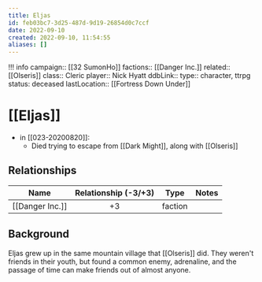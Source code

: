 ```yaml
---
title: Eljas
id: feb03bc7-3d25-487d-9d19-26854d0c7ccf
date: 2022-09-10
created: 2022-09-10, 11:54:55
aliases: []
---
```


!!! info
    campaign:: [[32 SumonHo]]
    factions:: [[Danger Inc.]]
    related:: [[Olseris]]
    class:: Cleric
    player:: Nick Hyatt
    ddbLink:: 
    type:: character, ttrpg
    status: deceased
    lastLocation:: [[Fortress Down Under]]

# [[Eljas]]


- in [[023-20200820]]:
    - Died trying to escape from [[Dark Might]], along with [[Olseris]]

## Relationships

| Name            | Relationship (-3/+3) | Type    | Notes |
| --------------- |:--------------------:| ------- | ----- |
| [[Danger Inc.]] |          +3          | faction |       |


## Background

Eljas grew up in the same mountain village that [[Olseris]] did. They weren't friends in their youth, but found a common enemy, adrenaline, and the passage of time can make friends out of almost anyone.